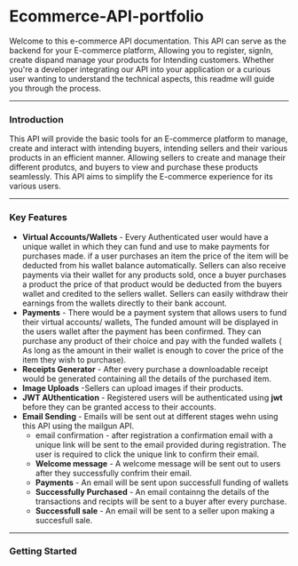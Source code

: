 # Ecommerce-API-portfolio
Welcome to this e-commerce API documentation. This API can serve as the backend for your E-commerce platform, Allowing you to register, signIn, create dispand manage your products for Intending customers.
Whether you're a developer integrating our API into your application or a curious user wanting to understand the technical aspects, this readme will guide you through the process.

___

### Introduction
This API will provide the basic tools for an E-commerce platform to manage, create and interact with intending buyers, intending sellers and their various products in an efficient manner.
Allowing sellers to create and manage their different produtcs, and buyers to view and purchase these products seamlessly. This API aims to simplify the E-commerce experience for its various users.

___

### Key Features
* **Virtual Accounts/Wallets** - Every Authenticated user would have a unique wallet in which they can fund and use to make payments for purchases made. if a user purchases an item the price of the item will be deducted from his wallet balance automatically. Sellers can also receive payments via their wallet for any products sold, once a buyer purchases a product the price of that product would be deducted from the buyers wallet and credited to the sellers wallet. Sellers can easily withdraw their earnings from the wallets directly to their bank account.
* **Payments** - There would be a payment system that allows users to fund their virtual accounts/ wallets, The funded amount will be displayed in the users wallet after the payment has been confirmed. They can purchase any product of their choice and pay with the funded wallets ( As long as the amount in their wallet is enough to cover the price of the item they wish to purchase).
* **Receipts Generator** - After every purchase a downloadable receipt would be generated containing all the details of the purchased item.
* **Image Uploads** -Sellers can upload images if their products.
* **JWT AUthentication** - Registered users will be authenticated using **jwt** before they can be granted access to their accounts.
* **Email Sending** - Emails will be sent out at different stages wehn using this API using the mailgun API.
     * email confirmation - after registration a confirmation email with a unique link will be sent to the email provided during registration. The user is required to click the unique link to confirm their email.
     * **Welcome message** - A welcome message will be sent out to users after they successfully confrim their email.
     * **Payments** - An email will be sent upon successfull funding of wallets
     * **Successfully Purchased** - An email containng the details of the transactions and recipts will be sent to a buyer after every purchase.
     * **Successfull sale** - An email will be sent to a seller upon making a succesfull sale.

___

### Getting Started


